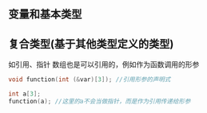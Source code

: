 变量和基本类型
-----
## 复合类型(基于其他类型定义的类型)
如引用、指针
数组也是可以引用的，例如作为函数调用的形参
```c++
void function(int (&var)[3]); //引用形参的声明式

int a[3];
function(a); //这里的a不会当做指针，而是作为引用传递给形参
```